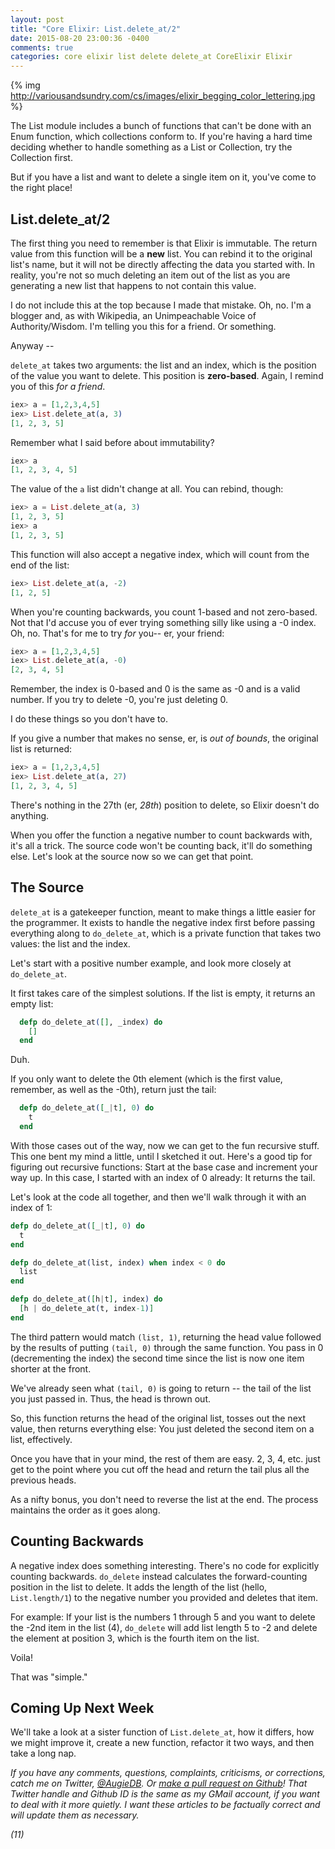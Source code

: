 ```yaml
---
layout: post
title: "Core Elixir: List.delete_at/2"
date: 2015-08-20 23:00:36 -0400
comments: true
categories: core elixir list delete delete_at CoreElixir Elixir
---
```


{% img http://variousandsundry.com/cs/images/elixir_begging_color_lettering.jpg %}

The List module includes a bunch of functions that can't be done with an Enum function, which collections conform to.  If you're having a hard time deciding whether to handle something as a List or Collection, try the Collection first.  

But if you have a list and want to delete a single item on it, you've come to the right place!

## List.delete_at/2

The first thing you need to remember is that Elixir is immutable.  The return value from this function will be a __new__ list.  You can rebind it to the original list's name, but it will not be directly affecting the data you started with.  In reality, you're not so much deleting an item out of the list as you are generating a new list that happens to not contain this value.

I do not include this at the top because I made that mistake. Oh, no. I'm a blogger and, as with Wikipedia, an Unimpeachable Voice of Authority/Wisdom. I'm telling you this for a friend.  Or something.

Anyway --

`delete_at` takes two arguments: the list and an index, which is the position of the value you want to delete.  This position is __zero-based__.  Again, I remind you of this _for a friend_.

```elixir
iex> a = [1,2,3,4,5]
iex> List.delete_at(a, 3)
[1, 2, 3, 5]
```

Remember what I said before about immutability?

```elixir
iex> a
[1, 2, 3, 4, 5]
```

The value of the `a` list didn't change at all.  You can rebind, though:

```elixir
iex> a = List.delete_at(a, 3)
[1, 2, 3, 5]
iex> a
[1, 2, 3, 5]
```

This function will also accept a negative index, which will count from the end of the list:

```elixir
iex> List.delete_at(a, -2)
[1, 2, 5]
```

When you're counting backwards, you count 1-based and not zero-based.  Not that I'd accuse you of ever trying something silly like using a -0 index.  Oh, no.  That's for me to try _for_ you-- er, your friend:

```elixir
iex> a = [1,2,3,4,5]
iex> List.delete_at(a, -0)
[2, 3, 4, 5]
```
Remember, the index is 0-based and 0 is the same as -0 and is a valid number. If you try to delete -0, you're just deleting 0.

I do these things so you don't have to.

If you give a number that makes no sense, er, is _out of bounds_, the original list is returned:

```elixir
iex> a = [1,2,3,4,5]
iex> List.delete_at(a, 27)
[1, 2, 3, 4, 5]
```

There's nothing in the 27th (er, _28th_) position to delete, so Elixir doesn't do anything.

When you offer the function a negative number to count backwards with, it's all a trick. The source code won't be counting back, it'll do something else. Let's look at the source now so we can get that point.


## The Source

`delete_at` is a gatekeeper function, meant to make things a little easier for the programmer.  It exists to handle the negative index first before passing everything along to `do_delete_at`, which is a private function that takes two values: the list and the index.

Let's start with a positive number example, and look more closely at `do_delete_at`.

It first takes care of the simplest solutions.  If the list is empty, it returns an empty list:

```elixir
  defp do_delete_at([], _index) do
    []
  end
```

Duh.

If you only want to delete the 0th element (which is the first value, remember, as well as the -0th), return just the tail:

```elixir
  defp do_delete_at([_|t], 0) do
    t
  end
```

With those cases out of the way, now we can get to the fun recursive stuff.  This one bent my mind a little, until I sketched it out.  Here's a good tip for figuring out recursive functions: Start at the base case and increment your way up.  In this case, I started with an index of 0 already: It returns the tail.

Let's look at the code all together, and then we'll walk through it with an index of 1:

```elixir
defp do_delete_at([_|t], 0) do
  t
end 

defp do_delete_at(list, index) when index < 0 do
  list
end

defp do_delete_at([h|t], index) do
  [h | do_delete_at(t, index-1)]
end
```

The third pattern would match `(list, 1)`, returning the head value followed by the results of putting `(tail, 0)` through the same function.  You pass in 0 (decrementing the index) the second time since the list is now one item shorter at the front. 

We've already seen what `(tail, 0)` is going to return -- the tail of the list you just passed in.  Thus, the head is thrown out.

So, this function returns the head of the original list, tosses out the next value, then returns everything else: You just deleted the second item on a list, effectively.

Once you have that in your mind, the rest of them are easy.  2, 3, 4, etc. just get to the point where you cut off the head and return the tail plus all the previous heads.

As a nifty bonus, you don't need to reverse the list at the end.  The process maintains the order as it goes along. 

## Counting Backwards

A negative index does something interesting.  There's no code for explicitly counting backwards.  `do_delete` instead calculates the forward-counting position in the list to delete.  It adds the length of the list (hello, `List.length/1`) to the negative number you provided and deletes that item.  

For example: If your list is the numbers 1 through 5 and you want to delete the -2nd item in the list (4), `do_delete` will add list length 5 to -2 and delete the element at position 3, which is the fourth item on the list.  

Voila!
  
That was "simple."


## Coming Up Next Week

We'll take a look at a sister function of `List.delete_at`, how it differs, how we might improve it, create a new function, refactor it two ways, and then take a long nap.

_If you have any comments, questions, complaints, criticisms, or corrections, catch me on Twitter, [@AugieDB](https://twitter.com/augiedb). Or [make a pull request on Github](https://github.com/augiedb/VariousAndSundryCS)!  That Twitter handle and Github ID is the same as my GMail account, if you want to deal with it more quietly. I want these articles to be factually correct and will update them as necessary._

_(11)_

